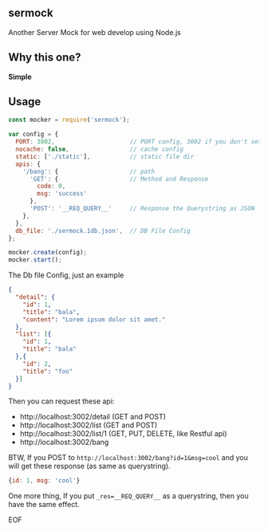 
## sermock

Another Server Mock for web develop using Node.js

## Why this one?

**Simple**

## Usage

```javascript
const mocker = require('sermock');

var config = {
  PORT: 3002,                     // PORT config, 3002 if you don't set
  nocache: false,                 // cache config
  static: ['./static'],           // static file dir
  apis: {
    '/bang': {                    // path
      'GET': {                    // Method and Response
        code: 0,
        msg: 'success'
      },
      'POST': '__REQ_QUERY__'     // Response the Querystring as JSON
    },
  },
  db_file: './sermock.1db.json',  // DB File Config
};

mocker.create(config);
mocker.start();
```

The Db file Config, just an example

```json
{
  "detail": {
    "id": 1,
    "title": "bala",
    "content": "Lorem ipsum dolor sit amet."
  },
  "list": [{
    "id": 1,
    "title": "bala"
  },{
    "id": 2,
    "title": "foo"
  }]
}
```

Then you can request these api:

* http://localhost:3002/detail (GET and POST)
* http://localhost:3002/list   (GET and POST)
* http://localhost:3002/list/1 (GET, PUT, DELETE, like Restful api)
* http://localhost:3002/bang

BTW, If you POST to `http://localhost:3002/bang?id=1&msg=cool` and you will get these response (as same as querystring).

```javascript
{id: 1, msg: 'cool'}
```

One more thing, If you put `_res=__REQ_QUERY__` as a querystring, then you have the same effect.




EOF







